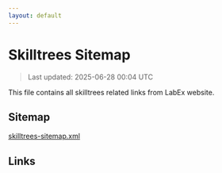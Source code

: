 ```yaml
---
layout: default
---
```


# Skilltrees Sitemap

> Last updated: 2025-06-28 00:04 UTC

This file contains all skilltrees related links from LabEx website.

## Sitemap

[skilltrees-sitemap.xml](https://labex.io/skilltrees-sitemap.xml)

## Links

